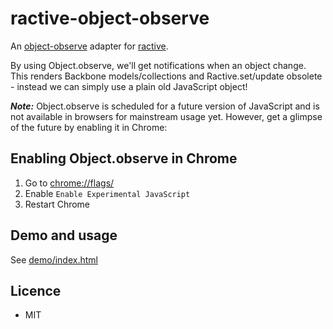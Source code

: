 # ractive-object-observe
An [object-observe](http://updates.html5rocks.com/2012/11/Respond-to-change-with-Object-observe) adapter for [ractive](https://github.com/Rich-Harris/Ractive). 

By using Object.observe, we'll get notifications when an object change. This renders Backbone models/collections and Ractive.set/update obsolete - instead we can simply use a plain old JavaScript object!

***Note:*** Object.observe is scheduled for a future version of JavaScript and is not available in browsers for mainstream usage yet. However, get a glimpse of the future by enabling it in Chrome:

## Enabling Object.observe in Chrome
1. Go to [chrome://flags/](chrome://flags/)
2. Enable `Enable Experimental JavaScript`
3. Restart Chrome

## Demo and usage
See [demo/index.html](demo/index.html)

## Licence
* MIT
